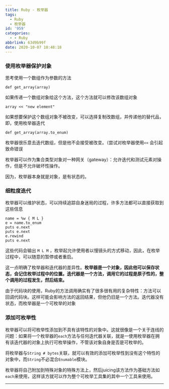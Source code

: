 ```yaml
---
title: Ruby - 枚举器
tags:
  - Ruby
  - 枚举器
id: '959'
categories:
  - - Ruby
abbrlink: 63d9b99f
date: 2020-10-07 10:48:18
---
```


### 使用枚举器保护对象

思考使用一个数组作为参数的方法

```
def get_array(array)
```

如果传递一个数组对象给这个方法，这个方法就可以修改该数组对象

```
array << "new element"
```

如果想要保护这个数组对象不被改变，可以选择复制改数组，并传递他的替代品，即，使用枚举器迭代

```
def get_array(array.to_enum)
```

枚举器很乐意去迭代数组，但是他不会接受被改变。（尝试对枚举器使用`<<` 会引起致命错误

枚举器可以作为集合类型对象对一种网关（gateway）：允许迭代和测试元素对操作，但是不允许破坏性操作。

因为，枚举器本身就是对象，是有状态的。

### 细粒度迭代

枚举器可以维护状态，可以持续追踪自身迷局的过程，许多方法都可以直接获取到这些信息

```
name = %w { M L }
e = name.to_enum
puts e.next
puts e.next 
e.rewind
puts e.next
```

这些代码会输出 `M L M` ，枚举起允许使用者以慢镜头的方式移动，因此，在枚举过程中，可以随意的暂停或者重启。

这一点明确了枚举器和迭代器的差异性。**枚举器是一个对象，因此他可以保存状态，会记住枚举过程中的位置。迭代器是一个方法，调用它的过程是原子性的，整个调用的过程发生，然后结束。**

由于代码块的使用，Ruby的方法调用确实有了很多很有用的复杂特性：方法可以回调代码块。这样可能会影响方法的返回结果，但他仍旧是一个方法。迭代器没有状态，而枚举器是一个可枚举的对象

### 添加可枚举性

枚举器可以将可枚举性添加到不具有该特性的对象中。这就很像是一个关于连线的问题：如果将一个枚举器的`each`方法与任何迭代器关联，就是一使用枚举器在拥有该迭代器的对象上执行可枚举操作，不管该对象自身是否是可枚举的。

将枚举器与`String # bytes`关联，就可以有效的添加可枚举性到没有这个特性的对象中，而`String`不必混合`Enumable`模块。

枚举器将自己附加到特殊对象的特殊方法上，然后juicing该方法作为基础方法如`each`来使用，这样该方就可以作为整个可枚举工具集的其中一个工具来使用。

* * *